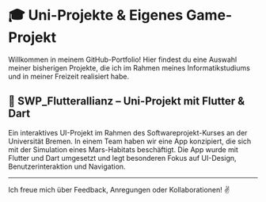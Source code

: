 # 🎓 Uni-Projekte & Eigenes Game-Projekt

Willkommen in meinem GitHub-Portfolio! Hier findest du eine Auswahl meiner bisherigen Projekte, die ich im Rahmen meines Informatikstudiums und in meiner Freizeit realisiert habe.

## 🚀 SWP_Flutterallianz – Uni-Projekt mit Flutter & Dart

Ein interaktives UI-Projekt im Rahmen des Softwareprojekt-Kurses an der Universität Bremen. In einem Team haben wir eine App konzipiert, die sich mit der Simulation eines Mars-Habitats beschäftigt. Die App wurde mit Flutter und Dart umgesetzt und legt besonderen Fokus auf UI-Design, Benutzerinteraktion und Navigation.

---

Ich freue mich über Feedback, Anregungen oder Kollaborationen! ✌️
